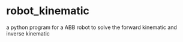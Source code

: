 # robot_kinematic
a python program for a ABB robot to solve the forward kinematic and inverse kinematic
